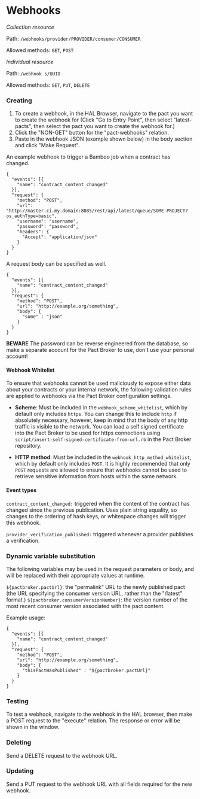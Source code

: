 # Webhooks

*Collection resource*

Path: `/webhooks/provider/PROVIDER/consumer/CONSUMER`

Allowed methods: `GET`, `POST`

*Individual resource*

Path: `/webhook
s/UUID`

Allowed methods: `GET`, `PUT`, `DELETE`

### Creating

1. To create a webhook, in the HAL Browser, navigate to the pact you want to create the webhook for
(Click "Go to Entry Point", then select "latest-pacts", then select the pact you want to create the webhook for.)
2. Click the "NON-GET" button for the "pact-webhooks" relation.
3. Paste in the webhook JSON (example shown below) in the body section and click "Make Request".

An example webhook to trigger a Bamboo job when a contract has changed.

    {
      "events": [{
        "name": "contract_content_changed"
      }],
      "request": {
        "method": "POST",
        "url": "http://master.ci.my.domain:8085/rest/api/latest/queue/SOME-PROJECT?os_authType=basic",
        "username": "username",
        "password": "password",
        "headers": {
          "Accept": "application/json"
        }
      }
    }

A request body can be specified as well.

    {
      "events": [{
        "name": "contract_content_changed"
      }],
      "request": {
        "method": "POST",
        "url": "http://example.org/something",
        "body": {
          "some" : "json"
        }
      }
    }

**BEWARE** The password can be reverse engineered from the database, so make a separate account for the Pact Broker to use, don't use your personal account!

<a name="whitelist"></a>
#### Webhook Whitelist

To ensure that webhooks cannot be used maliciously to expose either data about your contracts or your internal network, the following validation rules are applied to webhooks via the Pact Broker configuration settings.

* **Scheme**: Must be included in the `webhook_scheme_whitelist`, which by default only includes `https`. You can change this to include `http` if absolutely necessary, however, keep in mind that the body of any http traffic is visible to the network. You can load a self signed certificate into the Pact Broker to be used for https connections using `script/insert-self-signed-certificate-from-url.rb` in the Pact Broker repository.

* **HTTP method**: Must be included in the `webhook_http_method_whitelist`, which by default only includes `POST`. It is highly recommended that only `POST` requests are allowed to ensure that webhooks cannot be used to retrieve sensitive information from hosts within the same network.

#### Event types

`contract_content_changed:` triggered when the content of the contract has changed since the previous publication. Uses plain string equality, so changes to the ordering of hash keys, or whitespace changes will trigger this webhook.

`provider_verification_published:` triggered whenever a provider publishes a verification.

### Dynamic variable substitution

The following variables may be used in the request parameters or body, and will be replaced with their appropriate values at runtime.

`${pactbroker.pactUrl}`: the "permalink" URL to the newly published pact (the URL specifying the consumer version URL, rather than the "/latest" format.)
`${pactbroker.consumerVersionNumber}`: the version number of the most recent consumer version associated with the pact content.

Example usage:

    {
      "events": [{
        "name": "contract_content_changed"
      }],
      "request": {
        "method": "POST",
        "url": "http://example.org/something",
        "body": {
          "thisPactWasPublished" : "${pactbroker.pactUrl}"
        }
      }
    }

### Testing

To test a webhook, navigate to the webhook in the HAL browser, then make a POST request to the "execute" relation. The response or error will be shown in the window.

### Deleting

Send a DELETE request to the webhook URL.

### Updating

Send a PUT request to the webhook URL with all fields required for the new webhook.

